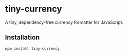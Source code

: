 # tiny-currency

A tiny, dependency-free currency formatter for JavaScript.

## Installation
```sh
npm install tiny-currency
```
